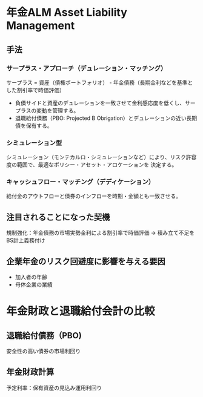# 年金ALM Asset Liability Management

## 手法
### サープラス・アプローチ（デュレーション・マッチング）
サープラス = 資産（債権ポートフォリオ） - 年金債務（長期金利などを基準とした割引率で時価評価）

* 負債サイドと資産のデュレーションを一致させて金利感応度を低くし、サープラスの変動を管理する。
* 退職給付債務（PBO: Projected B Obrigation）とデュレーションの近い長期債を保有する。

### シミュレーション型
シミュレーション（モンテカルロ・シミュレーションなど）により、リスク許容度の範囲で、最適なポリシー・アセット・アロケーションを
決定する。

### キャッシュフロー・マッチング（デディケーション）

給付金のアウトフローと債券のインフローを時期・金額とも一致させる。

## 注目されることになった契機

規制強化：年金債務の市場実勢金利による割引率で時価評価 -> 積み立て不足をBS計上義務付け

## 企業年金のリスク回避度に影響を与える要因
* 加入者の年齢
* 母体企業の業績

# 年金財政と退職給付会計の比較

## 退職給付債務（PBO)
安全性の高い債券の市場利回り
## 年金財政計算
予定利率：保有資産の見込み運用利回り



